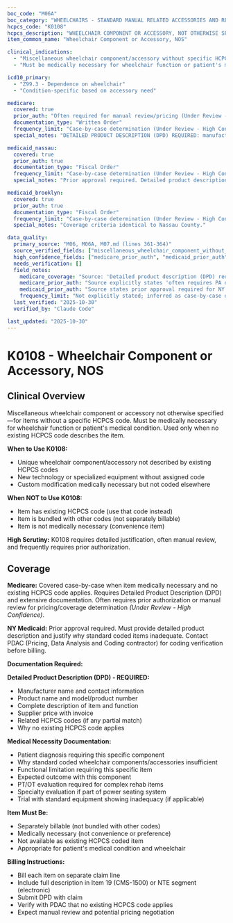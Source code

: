 ```yaml
---
boc_code: "M06A"
boc_category: "WHEELCHAIRS - STANDARD MANUAL RELATED ACCESSORIES AND REPAIRS"
hcpcs_code: "K0108"
hcpcs_description: "WHEELCHAIR COMPONENT OR ACCESSORY, NOT OTHERWISE SPECIFIED"
item_common_name: "Wheelchair Component or Accessory, NOS"

clinical_indications:
  - "Miscellaneous wheelchair component/accessory without specific HCPCS code"
  - "Must be medically necessary for wheelchair function or patient's medical condition"

icd10_primary:
  - "Z99.3 - Dependence on wheelchair"
  - "Condition-specific based on accessory need"

medicare:
  covered: true
  prior_auth: "Often required for manual review/pricing (Under Review - High Confidence)"
  documentation_type: "Written Order"
  frequency_limit: "Case-by-case determination (Under Review - High Confidence)"
  special_notes: "DETAILED PRODUCT DESCRIPTION (DPD) REQUIRED: manufacturer name, product name/number, description, supplier price, related HCPCS if applicable. Document why standard coded items don't meet need. Item must be separately billable (not bundled). PT/OT evaluation required for complex rehab items. Bill each item on separate claim line with full description."

medicaid_nassau:
  covered: true
  prior_auth: true
  documentation_type: "Fiscal Order"
  frequency_limit: "Case-by-case determination (Under Review - High Confidence)"
  special_notes: "Prior approval required. Detailed product description and justification why standard coded items inadequate. Must not be item with existing HCPCS code."

medicaid_brooklyn:
  covered: true
  prior_auth: true
  documentation_type: "Fiscal Order"
  frequency_limit: "Case-by-case determination (Under Review - High Confidence)"
  special_notes: "Coverage criteria identical to Nassau County."

data_quality:
  primary_source: "M06, M06A, M07.md (lines 361-364)"
  source_verified_fields: ["miscellaneous_wheelchair_component_without_specific_hcpcs", "medically_necessary_for_wheelchair_function", "detailed_product_description_required", "document_why_standard_coded_items_dont_meet_need", "item_must_be_separately_billable", "pt_ot_evaluation_required_for_complex_rehab", "bill_each_item_separate_claim_line", "must_not_be_item_with_existing_hcpcs"]
  high_confidence_fields: ["medicare_prior_auth", "medicaid_prior_auth", "frequency_limit"]
  needs_verification: []
  field_notes:
    medicare_coverage: "Source: 'Detailed product description (DPD) required: manufacturer name, product name/number, description, supplier price, related HCPCS if applicable; document why standard coded items don't meet need; item must be separately billable (not bundled); often requires PA or manual review for pricing/coverage; PT/OT evaluation required for complex rehab items; specialty evaluation if part of power seating; bill each item on separate claim line with full description in Loop 2400; must not be item with existing HCPCS code; contact PDAC for coding verification; case-by-case.' Comprehensive documentation requirements for miscellaneous/NOS code."
    medicare_prior_auth: "Source explicitly states 'often requires PA or manual review for pricing/coverage' - inferred that prior authorization or manual review frequently required for K0108 due to case-by-case coverage determination and pricing negotiation. Marked high confidence based on explicit source statement."
    medicaid_prior_auth: "Source states prior approval required for NY Medicaid - explicitly required due to miscellaneous nature requiring justification and pricing determination."
    frequency_limit: "Not explicitly stated; inferred as case-by-case determination since each K0108 item is unique and evaluated individually for medical necessity and frequency. Marked high confidence based on NOS code nature."
  last_verified: "2025-10-30"
  verified_by: "Claude Code"

last_updated: "2025-10-30"
---
```


# K0108 - Wheelchair Component or Accessory, NOS

## Clinical Overview

Miscellaneous wheelchair component or accessory not otherwise specified—for items without a specific HCPCS code. Must be medically necessary for wheelchair function or patient's medical condition. Used only when no existing HCPCS code describes the item.

**When to Use K0108:**
- Unique wheelchair component/accessory not described by existing HCPCS codes
- New technology or specialized equipment without assigned code
- Custom modification medically necessary but not coded elsewhere

**When NOT to Use K0108:**
- Item has existing HCPCS code (use that code instead)
- Item is bundled with other codes (not separately billable)
- Item is not medically necessary (convenience item)

**High Scrutiny:** K0108 requires detailed justification, often manual review, and frequently requires prior authorization.

## Coverage

**Medicare:** Covered case-by-case when item medically necessary and no existing HCPCS code applies. Requires Detailed Product Description (DPD) and extensive documentation. Often requires prior authorization or manual review for pricing/coverage determination *(Under Review - High Confidence)*.

**NY Medicaid:** Prior approval required. Must provide detailed product description and justify why standard coded items inadequate. Contact PDAC (Pricing, Data Analysis and Coding contractor) for coding verification before billing.

**Documentation Required:**

**Detailed Product Description (DPD) - REQUIRED:**
- Manufacturer name and contact information
- Product name and model/product number
- Complete description of item and function
- Supplier price with invoice
- Related HCPCS codes (if any partial match)
- Why no existing HCPCS code applies

**Medical Necessity Documentation:**
- Patient diagnosis requiring this specific component
- Why standard coded wheelchair components/accessories insufficient
- Functional limitation requiring this specific item
- Expected outcome with this component
- PT/OT evaluation required for complex rehab items
- Specialty evaluation if part of power seating system
- Trial with standard equipment showing inadequacy (if applicable)

**Item Must Be:**
- Separately billable (not bundled with other codes)
- Medically necessary (not convenience or preference)
- Not available as existing HCPCS coded item
- Appropriate for patient's medical condition and wheelchair

**Billing Instructions:**
- Bill each item on separate claim line
- Include full description in Item 19 (CMS-1500) or NTE segment (electronic)
- Submit DPD with claim
- Verify with PDAC that no existing HCPCS code applies
- Expect manual review and potential pricing negotiation
